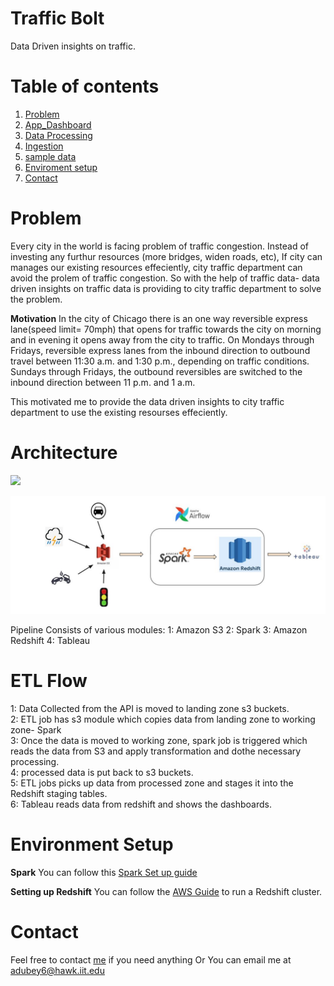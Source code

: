 # Traffic Bolt
Data Driven insights on traffic.

# Table of contents

1. [Problem](README.md#Problem)
2. [App_Dashboard](README.md#app_dashboard)
3. [Data Processing](README.md#data_processing)
4. [Ingestion](README.md#Ingestion)
5. [sample data](README.md#sample_data)
5. [Enviroment setup](README.md#architecture_setup)
6. [Contact](README.md#Contact)



# Problem
Every city in the world is facing problem of traffic congestion. Instead of investing any furthur resources (more bridges, widen roads, etc), If city can manages our existing resources effeciently, city traffic department can avoid the prolem of traffic congestion. So with the help of traffic data- data driven insights on traffic data is providing to city traffic department to solve the problem.


<b>Motivation</b>  In the city of Chicago there is an one way reversible express lane(speed limit= 70mph) that opens for traffic towards the city on morning and in evening it opens away from the city to traffic.
On Mondays through Fridays, reversible express lanes from the inbound direction to outbound travel between 11:30 a.m. and 1:30 p.m., depending on traffic conditions. Sundays through Fridays, the outbound reversibles are switched to the inbound direction between 11 p.m. and 1 a.m.

This motivated me to provide the data driven insights to city traffic department to use the existing resourses effeciently.


# Architecture


<img src=“https://github.com/Ps-budd/Traffic-Bolt/blob/master/data%20processing/Architecture.JPG”>

![GitHub Logo](https://github.com/Ps-budd/Traffic-Bolt/blob/master/data%20processing/Architecture.JPG)

Pipeline Consists of various modules:
1: Amazon S3 
2: Spark
3: Amazon Redshift
4: Tableau

# ETL Flow
1: Data Collected from the API is moved to landing zone s3 buckets.  <br>
2: ETL job has s3 module which copies data from landing zone to working zone- Spark  <br>
3: Once the data is moved to working zone, spark job is triggered which reads the data from S3 and apply transformation and dothe necessary processing.  <br>
4: processed data is put back to s3 buckets.  <br>
5: ETL jobs picks up data from processed zone and stages it into the Redshift staging tables.  <br>
6: Tableau reads data from redshift and shows the dashboards. <br>


# Environment Setup

<b>Spark</b>  You can follow this [Spark Set up guide](https://blog.insightdatascience.com/simply-install-spark-cluster-mode-341843a52b88) 


<b>Setting up Redshift</b> You can follow the [AWS Guide](https://docs.aws.amazon.com/redshift/latest/gsg/rs-gsg-prereq.html) to run a Redshift cluster.




# Contact
Feel free to contact [me](https://www.linkedin.com/in/adityadubey09/) if you need anything Or You can email me at adubey6@hawk.iit.edu


